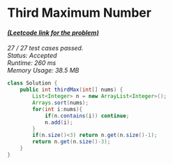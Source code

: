 # **Third Maximum Number**

#### [_(Leetcode link for the problem)_](https://leetcode.com/problems/third-maximum-number/)

_27 / 27 test cases passed.  
Status: Accepted  
Runtime: 260 ms  
Memory Usage: 38.5 MB_

```java
class Solution {
    public int thirdMax(int[] nums) {
        List<Integer> n = new ArrayList<Integer>();
        Arrays.sort(nums);
        for(int i:nums){
            if(n.contains(i)) continue;
            n.add(i);
        }
        if(n.size()<3) return n.get(n.size()-1);
        return n.get(n.size()-3);
    }
}
```
